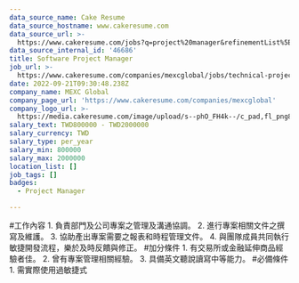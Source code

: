 ```yaml
---
data_source_name: Cake Resume
data_source_hostname: www.cakeresume.com
data_source_url: >-
  https://www.cakeresume.com/jobs?q=project%20manager&refinementList%5Blang_name%5D%5B0%5D=English&refinementList%5Bsalary_type%5D=per_year&range%5Bsalary_range%5D%5Bmin%5D=1000000&page=2
data_source_internal_id: '46686'
title: Software Project Manager
job_url: >-
  https://www.cakeresume.com/companies/mexcglobal/jobs/technical-project-manager-1be85b
date: 2022-09-21T09:30:48.238Z
company_name: MEXC Global
company_page_url: 'https://www.cakeresume.com/companies/mexcglobal'
company_logo_url: >-
  https://media.cakeresume.com/image/upload/s--phO_FH4k--/c_pad,fl_png8,h_200,w_200/v1668742609/jyjfheirf31lydylj0xw.png
salary_text: TWD800000 - TWD2000000
salary_currency: TWD
salary_type: per_year
salary_min: 800000
salary_max: 2000000
location_list: []
job_tags: []
badges:
  - Project Manager

---
```


#工作內容 1. 負責部門及公司專案之管理及溝通協調。 2. 進行專案相關文件之撰寫及維護。 3. 協助產出專案需要之報表和時程管理文件。 4. 與團隊成員共同執行敏捷開發流程，樂於及時反饋與修正。 #加分條件 1. 有交易所或金融延伸商品經驗者佳。 2. 曾有專案管理相關經驗。 3. 具備英文聽說讀寫中等能力。 #必備條件 1. 需實際使用過敏捷式